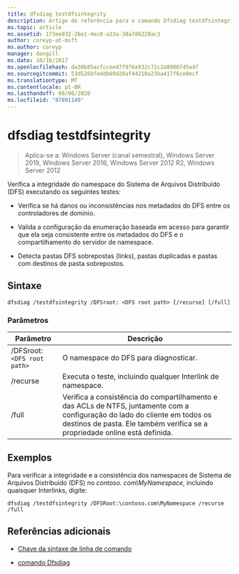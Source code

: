 ```yaml
---
title: dfsdiag testdfsintegrity
description: Artigo de referência para o comando Dfsdiag testdfsintegrity, que verifica a integridade do namespace do Sistema de Arquivos Distribuído (DFS).
ms.topic: article
ms.assetid: 173ee832-26e1-4ec8-a23a-38a7d6229ac3
author: coreyp-at-msft
ms.author: coreyp
manager: dongill
ms.date: 10/16/2017
ms.openlocfilehash: da30b85acfccee47f976a932c71c2a8906f45a4f
ms.sourcegitcommit: 53d526bfeddb89d28af44210a23ba417f6ce0ecf
ms.translationtype: MT
ms.contentlocale: pt-BR
ms.lasthandoff: 08/06/2020
ms.locfileid: "87891149"
---
```

# <a name="dfsdiag-testdfsintegrity"></a>dfsdiag testdfsintegrity

> Aplica-se a: Windows Server (canal semestral), Windows Server 2019, Windows Server 2016, Windows Server 2012 R2, Windows Server 2012

Verifica a integridade do namespace do Sistema de Arquivos Distribuído (DFS) executando os seguintes testes:

- Verifica se há danos ou inconsistências nos metadados do DFS entre os controladores de domínio.

- Valida a configuração da enumeração baseada em acesso para garantir que ela seja consistente entre os metadados do DFS e o compartilhamento do servidor de namespace.

- Detecta pastas DFS sobrepostas (links), pastas duplicadas e pastas com destinos de pasta sobrepostos.

## <a name="syntax"></a>Sintaxe

```
dfsdiag /testdfsintegrity /DFSroot: <DFS root path> [/recurse] [/full]
```

### <a name="parameters"></a>Parâmetros

| Parâmetro | Descrição |
| --------- | ----------- |
| /DFSroot:`<DFS root path>` | O namespace do DFS para diagnosticar. |
| /recurse | Executa o teste, incluindo qualquer Interlink de namespace. |
| /full | Verifica a consistência do compartilhamento e das ACLs de NTFS, juntamente com a configuração do lado do cliente em todos os destinos de pasta. Ele também verifica se a propriedade online está definida. |

## <a name="examples"></a>Exemplos

Para verificar a integridade e a consistência dos namespaces de Sistema de Arquivos Distribuído (DFS) no *contoso. com\MyNamespace*, incluindo quaisquer Interlinks, digite:

```
dfsdiag /testdfsintegrity /DFSRoot:\contoso.com\MyNamespace /recurse /full
```

## <a name="additional-references"></a>Referências adicionais

- [Chave da sintaxe de linha de comando](command-line-syntax-key.md)

- [comando Dfsdiag](dfsdiag.md)
